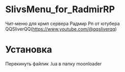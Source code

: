 # SlivsMenu_for_RadmirRP

Чит-меню для крмп сервера Радмир Рп от ютубера QQSliverQQ(https://www.youtube.com/@qqsliverqq)  
  
# Установка
Перекинуть файлик .lua в папку moonloader
